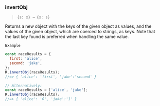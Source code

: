 ### invertObj

> `{s: x} → {x: s}`

Returns a new object with the keys of the given object as values, and the values of the given object, which are coerced to strings, as keys. Note that the last key found is preferred when handling the same value.

`Example`

```js
const raceResults = {
  first: 'alice',
  second: 'jake',
};
R.invertObj(raceResults);
//=> { 'alice': 'first', 'jake':'second' }

// Alternatively:
const raceResults = ['alice', 'jake'];
R.invertObj(raceResults);
//=> { 'alice': '0', 'jake':'1' }
```

